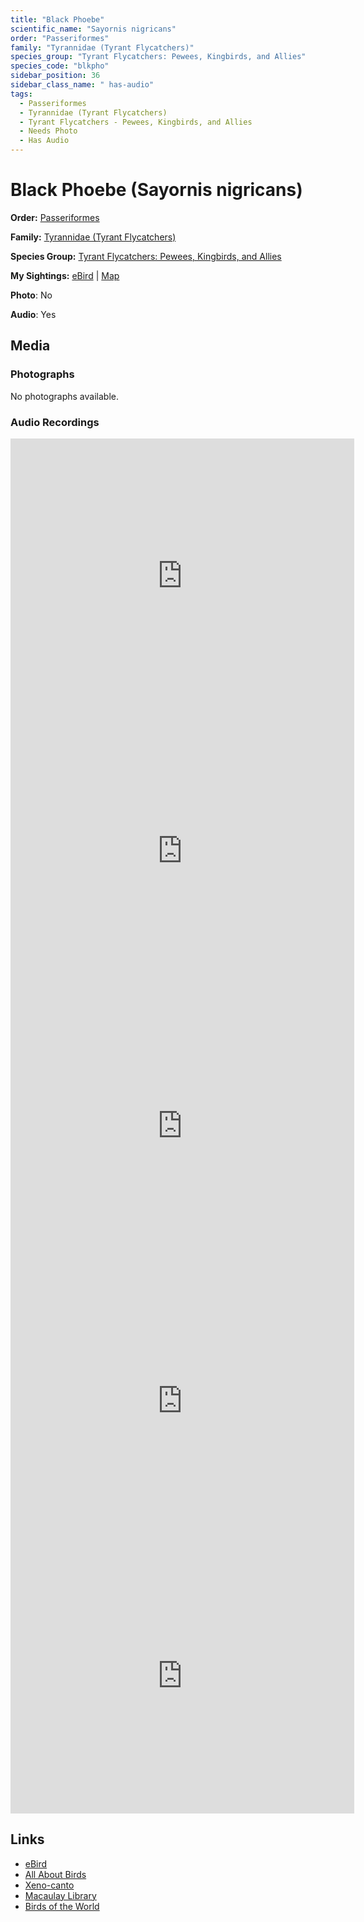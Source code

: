 ```yaml
---
title: "Black Phoebe"
scientific_name: "Sayornis nigricans"
order: "Passeriformes"
family: "Tyrannidae (Tyrant Flycatchers)"
species_group: "Tyrant Flycatchers: Pewees, Kingbirds, and Allies"
species_code: "blkpho"
sidebar_position: 36
sidebar_class_name: " has-audio"
tags: 
  - Passeriformes
  - Tyrannidae (Tyrant Flycatchers)
  - Tyrant Flycatchers - Pewees, Kingbirds, and Allies
  - Needs Photo
  - Has Audio
---
```


# Black Phoebe (Sayornis nigricans)

**Order:** [Passeriformes](/tags/passeriformes)

**Family:** [Tyrannidae (Tyrant Flycatchers)](/tags/tyrannidae-tyrant-flycatchers)

**Species Group:** [Tyrant Flycatchers: Pewees, Kingbirds, and Allies](/tags/tyrant-flycatchers-pewees-kingbirds-and-allies)

**My Sightings:** [eBird](https://ebird.org/lifelist?r=world&time=life&spp=blkpho) | [Map](/map?species_code=blkpho)

**Photo**: No 

**Audio**: Yes

## Media
### Photographs
No photographs available.

### Audio Recordings
<iframe src="https://macaulaylibrary.org/asset/626618112/embed" width="550" height="440" frameborder="0" allowfullscreen></iframe>
<iframe src="https://macaulaylibrary.org/asset/626485781/embed" width="550" height="440" frameborder="0" allowfullscreen></iframe>
<iframe src="https://macaulaylibrary.org/asset/626485782/embed" width="550" height="440" frameborder="0" allowfullscreen></iframe>
<iframe src="https://macaulaylibrary.org/asset/626559390/embed" width="550" height="440" frameborder="0" allowfullscreen></iframe>
<iframe src="https://macaulaylibrary.org/asset/626559391/embed" width="550" height="440" frameborder="0" allowfullscreen></iframe>

## Links
* [eBird](https://ebird.org/species/blkpho) 
* [All About Birds](https://www.allaboutbirds.org/guide/blkpho) 
* [Xeno-canto](https://www.xeno-canto.org/species/sayornis-nigricans) 
* [Macaulay Library](https://search.macaulaylibrary.org/catalog?taxonCode=blkpho&sort=rating_rank_desc)
* [Birds of the World](https://birdsoftheworld.org/bow/species/blkpho)
